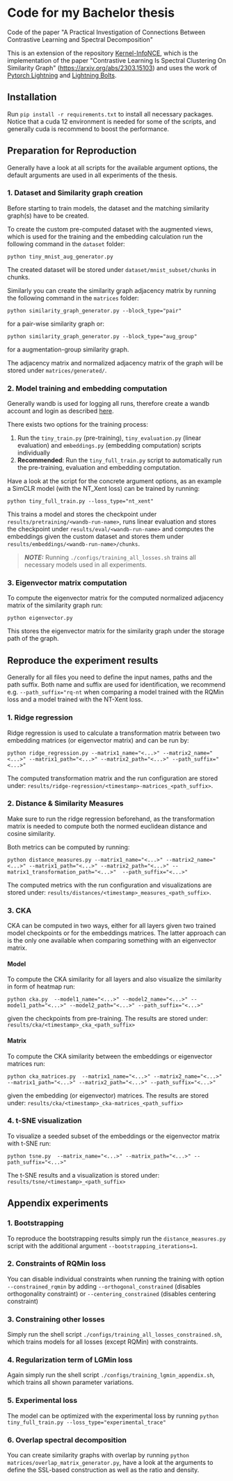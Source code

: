 # Code for my Bachelor thesis
Code of the paper "A Practical Investigation of Connections Between Contrastive Learning and Spectral Decomposition"

This is an extension of the repository [Kernel-InfoNCE](https://github.com/yifanzhang-pro/Kernel-InfoNCE), which is the implementation of the paper "Contrastive Learning Is Spectral Clustering On Similarity Graph" (https://arxiv.org/abs/2303.15103) and uses the work of [Pytorch Lightning](https://github.com/Lightning-AI/pytorch-lightning) and [Lightning Bolts](https://github.com/Lightning-Universe/lightning-bolts/tree/master). 


## Installation 

Run `pip install -r requirements.txt` to install all necessary packages. Notice that a cuda 12 environment is needed for some of the scripts, and generally cuda is recommend to boost the performance.



## Preparation for Reproduction
Generally have a look at all scripts for the available argument options, the default arguments are used in all experiments of the thesis.

### 1. Dataset and Similarity graph creation
Before starting to train models, the dataset and the matching similarity graph(s) have to be created. 

To create the custom pre-computed dataset with the augmented views, which is used for the training and the embedding calculation run the following command in the `dataset` folder: 

```shell 
python tiny_mnist_aug_generator.py
```

The created dataset will be stored under `dataset/mnist_subset/chunks` in chunks. 

Similarly you can create the similarity graph adjacency matrix by running the following command in the `matrices` folder: 

```shell 
python similarity_graph_generator.py --block_type="pair"
```
for a pair-wise similarity graph or: 
```shell 
python similarity_graph_generator.py --block_type="aug_group"
```
for a augmentation-group similarity graph. 

The adjacency matrix and normalized adjacency matrix of the graph will be stored under `matrices/generated/`.

### 2. Model training and embedding computation
Generally wandb is used for logging all runs, therefore create a wandb account and login as described [here](https://docs.wandb.ai/quickstart/).

There exists two options for the training process: 

1) Run the `tiny_train.py` (pre-training), `tiny_evaluation.py` (linear evaluation) and `embeddings.py` (embedding computation) scripts individually 
2) **Recommended**: Run the `tiny_full_train.py` script to automatically run the pre-training, evaluation and embedding computation. 

Have a look at the script for the concrete argument options, as an example a SimCLR model (with the NT_Xent loss) can be trained by running: 

```shell
python tiny_full_train.py --loss_type="nt_xent"
```

This trains a model and stores the checkpoint under `results/pretraining/<wandb-run-name>`, runs linear evaluation and stores the checkpoint under `results/eval/<wandb-run-name>` and computes the embeddings given the custom dataset and stores them under `results/embeddings/<wandb-run-name>/chunks`.

> **_NOTE:_** Running `./configs/training_all_losses.sh` trains all necessary models used in all experiments.

### 3. Eigenvector matrix computation 

To compute the eigenvector matrix for the computed normalized adjacency matrix of the similarity graph run: 

```shell 
python eigenvector.py
```
This stores the eigenvector matrix for the similarity graph under the storage path of the graph.

## Reproduce the experiment results 

Generally for all files you need to define the input names, paths and the path suffix. Both name and suffix are used for identification, we recommend e.g. `--path_suffix="rq-nt` when comparing a model trained with the RQMin loss and a model trained with the NT-Xent loss. 

### 1. Ridge regression 
Ridge regression is used to calculate a transformation matrix between two embedding matrices (or eigenvector matrix) and can be run by: 

```shell 
python ridge_regression.py --matrix1_name="<...>" --matrix2_name="<...>" --matrix1_path="<...>" --matrix2_path="<...>" --path_suffix="<...>"
```

The computed transformation matrix and the run configuration are stored under: `results/ridge-regression/<timestamp>-matrices_<path_suffix>`.

### 2. Distance & Similarity Measures 

Make sure to run the ridge regression beforehand, as the transformation matrix is needed to compute both the normed euclidean distance and cosine similarity. 

Both metrics can be computed by running: 

```shell 
python distance_measures.py --matrix1_name="<...>" --matrix2_name="<...>" --matrix1_path="<...>" --matrix2_path="<...>" --matrix1_transformation_path="<...>"  --path_suffix="<...>"
```

The computed metrics with the run configuration and visualizations are stored under: `results/distances/<timestamp>_measures_<path_suffix>`.

### 3. CKA 

CKA can be computed in two ways, either for all layers given two trained model checkpoints or for the embeddings matrices. The latter approach can is the only one available when comparing something with an eigenvector matrix.

#### Model 

To compute the CKA similarity for all layers and also visualize the similarity in form of heatmap run: 

```shell
python cka.py  --model1_name="<...>" --model2_name="<...>" --model1_path="<...>" --model2_path="<...>" --path_suffix="<...>"
```
given the checkpoints from pre-training. The results are stored under: `results/cka/<timestamp>_cka_<path_suffix>`

#### Matrix 

To compute the CKA similarity between the embeddings or eigenvector matrices run: 

```shell
python cka_matrices.py  --matrix1_name="<...>" --matrix2_name="<...>" --matrix1_path="<...>" --matrix2_path="<...>" --path_suffix="<...>"
```
given the embedding (or eigenvector) matrices. The results are stored under: `results/cka/<timestamp>_cka-matrices_<path_suffix>`


### 4. t-SNE visualization 

To visualize a seeded subset of the embeddings or the eigenvector matrix with t-SNE run: 

```shell
python tsne.py  --matrix_name="<...>" --matrix_path="<...>" --path_suffix="<...>"
```

The t-SNE results and a visualization is stored under: `results/tsne/<timestamp>_<path_suffix>`


## Appendix experiments

### 1. Bootstrapping 
To reproduce the bootstrapping results simply run the `distance_measures.py` script with the additional argument `--bootstrapping_iterations=1`. 

### 2. Constraints of RQMin loss 
You can disable individual constraints when running the training with option `--constrained_rqmin` by adding `--orthogonal_constrained` (disables orthogonality constraint) or `--centering_constrained` (disables centering constraint)

### 3. Constraining other losses 
Simply run the shell script `./configs/training_all_losses_constrained.sh`, which trains models for all losses (except RQMin) with constraints. 

### 4. Regularization term of LGMin loss 
Again simply run the shell script `./configs/training_lgmin_appendix.sh`, which trains all shown parameter variations. 

### 5. Experimental loss 
The model can be optimized with the experimental loss by running `python tiny_full_train.py --loss_type="experimental_trace"`

### 6. Overlap spectral decomposition   
You can create similarity graphs with overlap by running `python matrices/overlap_matrix_generator.py`, have a look at the arguments to define the SSL-based construction as well as the ratio and density.

